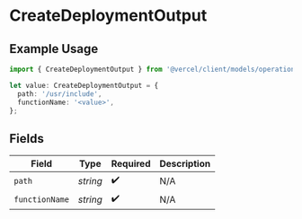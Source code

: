 # CreateDeploymentOutput

## Example Usage

```typescript
import { CreateDeploymentOutput } from '@vercel/client/models/operations';

let value: CreateDeploymentOutput = {
  path: '/usr/include',
  functionName: '<value>',
};
```

## Fields

| Field          | Type     | Required           | Description |
| -------------- | -------- | ------------------ | ----------- |
| `path`         | _string_ | :heavy_check_mark: | N/A         |
| `functionName` | _string_ | :heavy_check_mark: | N/A         |
